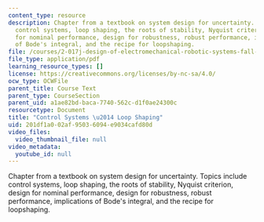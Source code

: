 ```yaml
---
content_type: resource
description: Chapter from a textbook on system design for uncertainty. Topics include
  control systems, loop shaping, the roots of stability, Nyquist criterion, design
  for nominal performance, design for robustness, robust performance, implications
  of Bode's integral, and the recipe for loopshaping.
file: /courses/2-017j-design-of-electromechanical-robotic-systems-fall-2009/201df1a002af95036094e9034cafd80d_MIT2_017JF09_ch12.pdf
file_type: application/pdf
learning_resource_types: []
license: https://creativecommons.org/licenses/by-nc-sa/4.0/
ocw_type: OCWFile
parent_title: Course Text
parent_type: CourseSection
parent_uid: a1ae82bd-baca-7740-562c-d1f0ae24300c
resourcetype: Document
title: "Control Systems \u2014 Loop Shaping"
uid: 201df1a0-02af-9503-6094-e9034cafd80d
video_files:
  video_thumbnail_file: null
video_metadata:
  youtube_id: null
---
```

Chapter from a textbook on system design for uncertainty. Topics include control systems, loop shaping, the roots of stability, Nyquist criterion, design for nominal performance, design for robustness, robust performance, implications of Bode's integral, and the recipe for loopshaping.